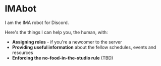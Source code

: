 # IMAbot
I am the IMA robot for Discord.

Here's the things I can help you, the human, with:
- **Assigning roles** - if you're a newcomer to the server
- **Providing useful information** about the fellow schedules, events and resources
- **Enforcing the no-food-in-the-studio rule** (TBD)

